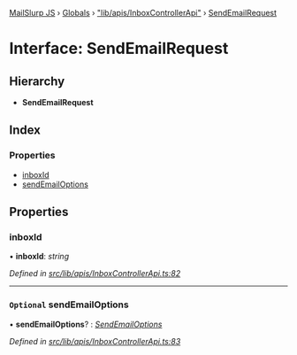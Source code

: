 [MailSlurp JS](../README.md) › [Globals](../globals.md) › ["lib/apis/InboxControllerApi"](../modules/_lib_apis_inboxcontrollerapi_.md) › [SendEmailRequest](_lib_apis_inboxcontrollerapi_.sendemailrequest.md)

# Interface: SendEmailRequest

## Hierarchy

* **SendEmailRequest**

## Index

### Properties

* [inboxId](_lib_apis_inboxcontrollerapi_.sendemailrequest.md#inboxid)
* [sendEmailOptions](_lib_apis_inboxcontrollerapi_.sendemailrequest.md#optional-sendemailoptions)

## Properties

###  inboxId

• **inboxId**: *string*

*Defined in [src/lib/apis/InboxControllerApi.ts:82](https://github.com/mailslurp/mailslurp-client-ts-js/blob/fc9510a/src/lib/apis/InboxControllerApi.ts#L82)*

___

### `Optional` sendEmailOptions

• **sendEmailOptions**? : *[SendEmailOptions](_lib_models_sendemailoptions_.sendemailoptions.md)*

*Defined in [src/lib/apis/InboxControllerApi.ts:83](https://github.com/mailslurp/mailslurp-client-ts-js/blob/fc9510a/src/lib/apis/InboxControllerApi.ts#L83)*

